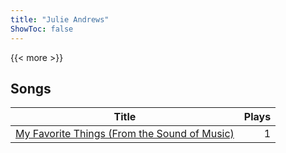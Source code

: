 ```yaml
---
title: "Julie Andrews"
ShowToc: false
---
```


{{< more >}}

## Songs
Title | Plays 
----- | -----: 
[My Favorite Things (From the Sound of Music)](/songs/my-favorite-things-from-the-sound-of-music) | 1

